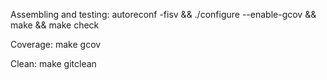 Assembling and testing: autoreconf -fisv && ./configure --enable-gcov && make && make check

Coverage: make gcov

Clean: make gitclean